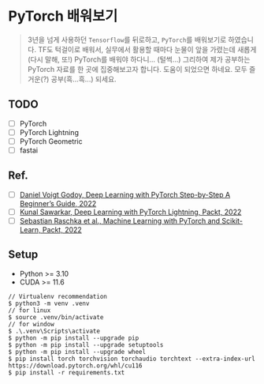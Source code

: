 # PyTorch 배워보기

> 3년을 넘게 사용하던 `Tensorflow`를 뒤로하고, `PyTorch`를 배워보기로 하였습니다. TF도 턱걸이로 배워서, 실무에서 활용할 때마다 눈물이 앞을 가렸는데 새롭게 (다시 말해, 또!) PyTorch를 배워야 하다니... (털썩...) 그리하여 제가 공부하는 PyTorch 자료를 한 곳에 집중해보고자 합니다. 도움이 되었으면 하네요. 모두 즐거운(?) 공부(흑...흑...) 되세요.

## TODO

- [ ] PyTorch
- [ ] PyTorch Lightning
- [ ] PyTorch Geometric
- [ ] fastai

## Ref.

- [ ] [Daniel Voigt Godoy, Deep Learning with PyTorch Step-by-Step A Beginner’s Guide, 2022](https://leanpub.com/pytorch)
- [ ] [Kunal Sawarkar, Deep Learning with PyTorch Lightning, Packt, 2022](https://www.packtpub.com/product/deep-learning-with-pytorch-lightning/9781800561618)
- [ ] [Sebastian Raschka et al., Machine Learning with PyTorch and Scikit-Learn, Packt, 2022](https://www.packtpub.com/product/machine-learning-with-pytorch-and-scikit-learn/9781801819312)

## Setup

* Python >= 3.10
* CUDA >= 11.6

```
// Virtualenv recommendation
$ python3 -m venv .venv
// for linux
$ source .venv/bin/activate
// for window
$ .\.venv\Scripts\activate
$ python -m pip install --upgrade pip
$ python -m pip install --upgrade setuptools
$ python -m pip install --upgrade wheel
$ pip install torch torchvision torchaudio torchtext --extra-index-url https://download.pytorch.org/whl/cu116
$ pip install -r requirements.txt
```
